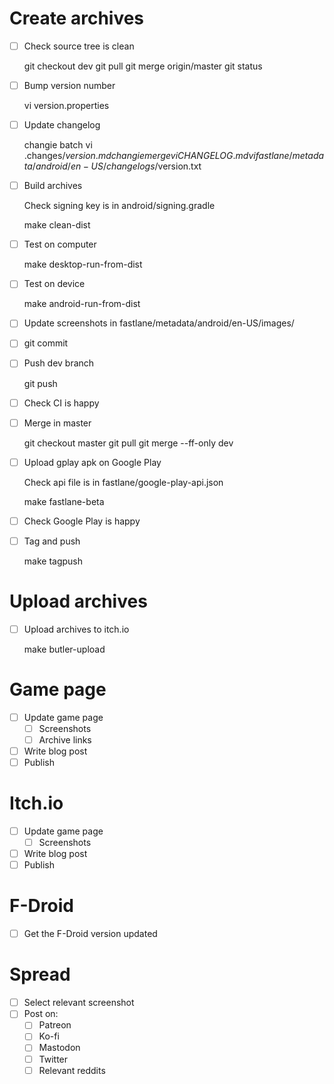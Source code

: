 # Create archives

- [ ] Check source tree is clean

    git checkout dev
    git pull
    git merge origin/master
    git status

- [ ] Bump version number

    vi version.properties

- [ ] Update changelog

    changie batch
    vi .changes/$version.md
    changie merge
    vi CHANGELOG.md
    vi fastlane/metadata/android/en-US/changelogs/$version.txt

- [ ] Build archives

    Check signing key is in android/signing.gradle

    make clean-dist

- [ ] Test on computer

    make desktop-run-from-dist

- [ ] Test on device

    make android-run-from-dist

- [ ] Update screenshots in fastlane/metadata/android/en-US/images/

- [ ] git commit

- [ ] Push dev branch

    git push

- [ ] Check CI is happy

- [ ] Merge in master

    git checkout master
    git pull
    git merge --ff-only dev

- [ ] Upload gplay apk on Google Play

    Check api file is in fastlane/google-play-api.json

    make fastlane-beta

- [ ] Check Google Play is happy

- [ ] Tag and push

    make tagpush

# Upload archives

- [ ] Upload archives to itch.io

    make butler-upload

# Game page

- [ ] Update game page
    - [ ] Screenshots
    - [ ] Archive links
- [ ] Write blog post
- [ ] Publish

# Itch.io

- [ ] Update game page
    - [ ] Screenshots
- [ ] Write blog post
- [ ] Publish

# F-Droid

- [ ] Get the F-Droid version updated

# Spread

- [ ] Select relevant screenshot
- [ ] Post on:
    - [ ] Patreon
    - [ ] Ko-fi
    - [ ] Mastodon
    - [ ] Twitter
    - [ ] Relevant reddits
